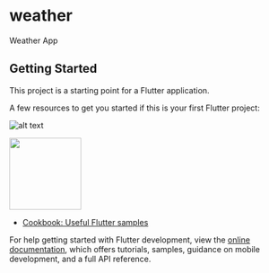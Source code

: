 # weather

Weather App

## Getting Started

This project is a starting point for a Flutter application.

A few resources to get you started if this is your first Flutter project:

![alt text](https://mdevelopers.com/storage/0_blue-bar-happyman_7eeec26b.webp)

<img src="https://mdevelopers.com/storage/0_blue-bar-happyman_7eeec26b.webp" width="128"/>

- [Cookbook: Useful Flutter samples](https://docs.flutter.dev/cookbook)

For help getting started with Flutter development, view the
[online documentation](https://docs.flutter.dev/), which offers tutorials,
samples, guidance on mobile development, and a full API reference.
